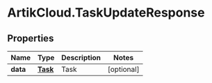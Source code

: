 # ArtikCloud.TaskUpdateResponse

## Properties
Name | Type | Description | Notes
------------ | ------------- | ------------- | -------------
**data** | [**Task**](Task.md) | Task | [optional] 


